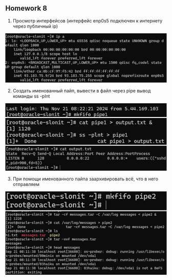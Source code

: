 ## Homework 8

1) Просмотр интерфейсов (интерфейс enp0s5 подключен к интернету через публичный ip)

![interfaces](https://github.com/VGeser/Slonit/blob/main/task8/153204.png)

2) Создать именованный пайп, вывести в файл через pipe вывод команды ss -plnt

![pipe0](https://github.com/VGeser/Slonit/blob/main/task8/pipe0.png)
![pipe1](https://github.com/VGeser/Slonit/blob/main/task8/pipe1.png)
![pipe2](https://github.com/VGeser/Slonit/blob/main/task8/pipe2.png)

3)  При помощи именованного пайпа заархивировать всё, что в него отправляем

![arch0](https://github.com/VGeser/Slonit/blob/main/task8/arch0.png)
![arch1](https://github.com/VGeser/Slonit/blob/main/task8/arch1.png)

